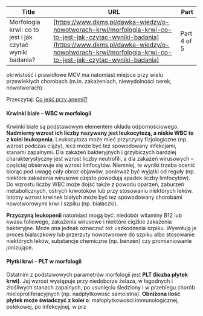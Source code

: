 | **Title**       | **URL**           | **Part**              |
|-----------------|-------------------|-----------------------|
| Morfologia krwi: co to jest i jak czytać wyniki badania?         | [https://www.dkms.pl/dawka-wiedzy/o-nowotworach-krwi/morfologia-krwi-co-to-jest-jak-czytac-wyniki-badania](https://www.dkms.pl/dawka-wiedzy/o-nowotworach-krwi/morfologia-krwi-co-to-jest-jak-czytac-wyniki-badania)    | Part 4 of 5          |

okrwistość i prawidłowe MCV ma natomiast miejsce przy wielu przewlekłych chorobach (m.in. zakażeniach, niewydolności nerek, nowotworach).


Przeczytaj: [Co jeść przy anemii?](https://www.dkms.pl/dawka-wiedzy/o-nowotworach-krwi/dieta-przy-niedokrwistosci-anemii-co-jesc-czego-unikac)


#### Krwinki białe – WBC w morfologii


Krwinki białe są podstawowym elementem układu odpornościowego. **Nadmierny wzrost ich liczby nazywany jest leukocytozą, a niskie WBC to z kolei leukopenia**. Leukocytoza może mieć przyczyny fizjologiczne (np. wzrost podczas ciąży), lecz może być też spowodowany infekcjami, stanami zapalnymi. Dla zakażeń bakteryjnych i grzybiczych bardziej charakterystyczny jest wzrost liczby neutrofili, a dla zakażeń wirusowych – częściej obserwuje się wzrost limfocytów. Niemniej, te wyniki trzeba ocenić biorąc pod uwagę cały obraz objawów, ponieważ być wyjątki od reguły (np. niektóre zakażenia wirusowe często powodują spadek liczby limfocytów). Do wzrostu liczby WBC może dojść także z powodu oparzeń, zaburzeń metabolicznych, ostrych krwotoków lub przy stosowaniu niektórych leków. Istotny wzrost krwinek białych może być też spowodowany chorobami nowotworowymi krwi i szpiku (np. białaczki).


**Przyczyną leukopenii** natomiast mogą być: niedobór witaminy B12 lub kwasu foliowego, zakażenia wirusowe i niektóre ciężkie zakażenia bakteryjne. Może ona jednak oznaczać też uszkodzenia szpiku. Wywołują je proces białaczkowy lub przerzuty nowotworowe do szpiku albo stosowanie niektórych leków, substancje chemiczne (np. benzen) czy promieniowanie jonizujące.


#### Płytki krwi – PLT w morfologii


Ostatnim z podstawowych parametrów morfologii jest **PLT (liczba płytek krwi)**. Jej wzrost występuje przy niedoborze żelaza, w łagodnych i złośliwych stanach zapalnych, po usunięciu śledziony i w przebiegu chorób mieloproliferacyjnych (np. nadpłytkowość samoistna). **Obniżona ilość płytek może świadczyć z kolei o**: małopłytkowości immunologicznej, polekowej, po infekcyjnej, w prz